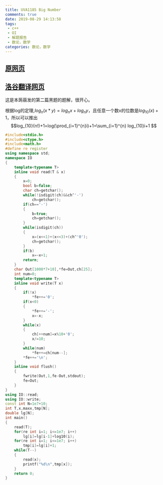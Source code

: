 ```yaml
---
title: UVA1185 Big Number
comments: true
date: 2019-08-29 14:13:58
tags:
 - c++
 - OI
 - 解题报告
 - 数论，数学
categories: 数论，数学
---
```



## [原网页](https://uva.onlinejudge.org/external/11/p1185.pdf)

## [洛谷翻译网页](https://www.luogu.org/problem/UVA1185)

这是本蒟蒻发的第二篇黑题的题解，很开心。

根据log的定理,$log_n{(x* y)}=log_n{x}+log_n{y}$，且任意一个数x的位数是$log_{10}(x)+1$，所以可以推出
$$log_{10}(n!)+1=log(\prod_{i=1}^{n}i)+1=\sum_{i=1}^{n} log_{10}i+1 $$
```cpp
#include<stdio.h>
#include<ctype.h>
#include<math.h>
#define re register
using namespace std;
namespace IO
{
	template<typename T>
	inline void read(T & x)
	{
		x=0;
		bool b=false;
		char ch=getchar();
		while(!isdigit(ch)&&ch^'-')
			ch=getchar();
		if(ch=='-')
		{
			b=true;
			ch=getchar();
		}
		while(isdigit(ch))
		{
			x=(x<<1)+(x<<3)+(ch^'0');
			ch=getchar();
		}
		if(b)
			x=~x+1;
		return;
	}
	char Out[1000*7+10],*fe=Out,ch[25];
	int num=0;
	template<typename T>
	inline void write(T x)
	{
		if(!x)
			*fe++='0';
		if(x<0)
		{
			*fe++='-';
			x=-x;
		}
		while(x)
		{
			ch[++num]=x%10+'0';
			x/=10;
		}
		while(num)
			*fe++=ch[num--];
		*fe++='\n';
	}
	inline void flush()
	{
		fwrite(Out,1,fe-Out,stdout);
		fe=Out;
	}
}
using IO::read;
using IO::write;
const int N=1e7+10;
int T,x,maxx,tmp[N];
double lg[N];
int main()
{
	read(T);
	for(re int i=1; i<=1e7; i++)
		lg[i]=lg[i-1]+log10(i);
	for(re int i=1; i<=1e7; i++)
		tmp[i]=lg[i]+1;
	while(T--)
	{
		read(x);
		printf("%d\n",tmp[x]);
	}
	return 0;
}
```

